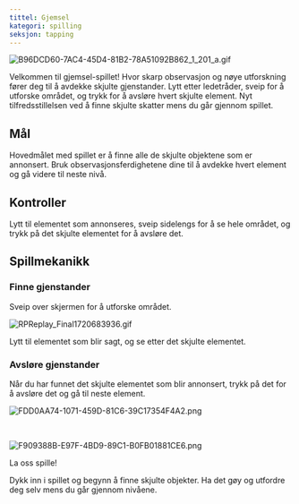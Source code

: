 ```yaml
---
tittel: Gjemsel
kategori: spilling
seksjon: tapping
---
```

![B96DCD60-7AC4-45D4-81B2-78A51092B862_1_201_a.gif](https://help.Studycat.com/hc/article_attachments/34930712507545)


Velkommen til gjemsel-spillet! Hvor skarp observasjon og nøye utforskning fører deg til å avdekke skjulte gjenstander. Lytt etter ledetråder, sveip for å utforske området, og trykk for å avsløre hvert skjulte element. Nyt tilfredsstillelsen ved å finne skjulte skatter mens du går gjennom spillet.


## Mål


Hovedmålet med spillet er å finne alle de skjulte objektene som er annonsert. Bruk observasjonsferdighetene dine til å avdekke hvert element og gå videre til neste nivå.


## Kontroller


Lytt til elementet som annonseres, sveip sidelengs for å se hele området, og trykk på det skjulte elementet for å avsløre det.


## Spillmekanikk


### Finne gjenstander


Sveip over skjermen for å utforske området. 


![RPReplay_Final1720683936.gif](https://help.Studycat.com/hc/article_attachments/34930712511513)


Lytt til elementet som blir sagt, og se etter det skjulte elementet.


### Avsløre gjenstander


Når du har funnet det skjulte elementet som blir annonsert, trykk på det for å avsløre det og gå til neste element.


![FDD0AA74-1071-459D-81C6-39C17354F4A2.png](https://help.Studycat.com/hc/article_attachments/34783745782809)


 


![F909388B-E97F-4BD9-89C1-B0FB01881CE6.png](https://help.Studycat.com/hc/article_attachments/34783721841177)


La oss spille!


Dykk inn i spillet og begynn å finne skjulte objekter. Ha det gøy og utfordre deg selv mens du går gjennom nivåene.